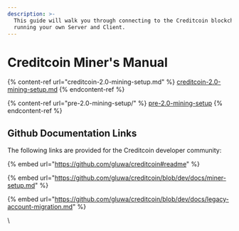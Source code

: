 ```yaml
---
description: >-
  This guide will walk you through connecting to the Creditcoin blockchain and
  running your own Server and Client.
---
```


# Creditcoin Miner's Manual

{% content-ref url="creditcoin-2.0-mining-setup.md" %}
[creditcoin-2.0-mining-setup.md](creditcoin-2.0-mining-setup.md)
{% endcontent-ref %}

{% content-ref url="pre-2.0-mining-setup/" %}
[pre-2.0-mining-setup](pre-2.0-mining-setup/)
{% endcontent-ref %}

## Github Documentation Links

The following links are provided for the Creditcoin developer community:

{% embed url="https://github.com/gluwa/creditcoin#readme" %}

{% embed url="https://github.com/gluwa/creditcoin/blob/dev/docs/miner-setup.md" %}

{% embed url="https://github.com/gluwa/creditcoin/blob/dev/docs/legacy-account-migration.md" %}

\
